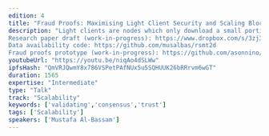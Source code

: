 ```yaml
---
edition: 4
title: "Fraud Proofs: Maximising Light Client Security and Scaling Blockchains with Dishonest Majorities"
description: "Light clients are nodes which only download a small portion of all of the data in a blockchain, and try to use indirect means to verify that a given chain is valid. Typically, instead of validating block data, they assume that the chain favoured by the blockchain's consensus algorithm only contains valid blocks, and that the majority of block producers are honest. By allowing such clients to receive fraud proofs generated by fully validating nodes that a block violates the protocol rules, we can eliminate the assumption that the majority of consensus-participating nodes are honest, and instead assume that there is at least one honest fully validating node that can distribute fraud proofs within a maximum network delay, and a minimum number of honest light clients to reconstruct missing data from blocks. Fraud proofs and data availability proofs are key to enabling on-chain scaling of blockchains (e.g. via sharding or bigger blocks) without significantly reducing the ability of end-user wallets to have assurance that all on-chain data is available and valid. We present, implement, and evaluate a novel complete fraud proof and data availability proof system.
Research paper draft (work-in-progress): https://www.dropbox.com/s/3zj3burdfrw5v69/fraudproofs-paper.pdf 
Data availability code: https://github.com/musalbas/rsmt2d 
Fraud proofs prototype (work-in-progress): https://github.com/asonnino/fraudproofs-prototype"
youtubeUrl: "https://youtu.be/niqAo4dSLWw"
ipfsHash: "QmVRJQwmY8x786VSPetPAfNUx5u5SQHUUK26bRRrvm6wGT"
duration: 1565
expertise: "Intermediate"
type: "Talk"
track: "Scalability"
keywords: ['validating','consensus','trust']
tags: ['Scalability']
speakers: ['Mustafa Al-Bassam']
---
```

